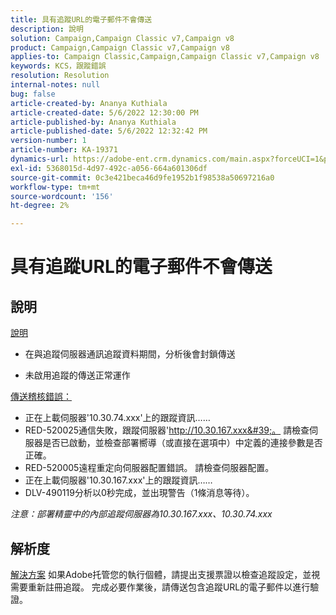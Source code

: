 ```yaml
---
title: 具有追蹤URL的電子郵件不會傳送
description: 說明
solution: Campaign,Campaign Classic v7,Campaign v8
product: Campaign,Campaign Classic v7,Campaign v8
applies-to: Campaign Classic,Campaign,Campaign Classic v7,Campaign v8
keywords: KCS，跟蹤錯誤
resolution: Resolution
internal-notes: null
bug: false
article-created-by: Ananya Kuthiala
article-created-date: 5/6/2022 12:30:00 PM
article-published-by: Ananya Kuthiala
article-published-date: 5/6/2022 12:32:42 PM
version-number: 1
article-number: KA-19371
dynamics-url: https://adobe-ent.crm.dynamics.com/main.aspx?forceUCI=1&pagetype=entityrecord&etn=knowledgearticle&id=b64d0139-38cd-ec11-a7b5-0022480b639b
exl-id: 5368015d-4d97-492c-a056-664a601306df
source-git-commit: 0c3e421beca46d9fe1952b1f98538a50697216a0
workflow-type: tm+mt
source-wordcount: '156'
ht-degree: 2%

---
```


# 具有追蹤URL的電子郵件不會傳送

## 說明

<u>說明</u>
- 在與追蹤伺服器通訊追蹤資料期間，分析後會封鎖傳送

- 未啟用追蹤的傳送正常運作



<u>傳送稽核錯誤：</u>

- 正在上載伺服器&#39;10.30.74.xxx&#39;上的跟蹤資訊……
- RED-520025通信失敗，跟蹤伺服器&#39;http://10.30.167.xxx&#39;。 請檢查伺服器是否已啟動，並檢查部署嚮導（或直接在選項中）中定義的連接參數是否正確。
- RED-520005遠程重定向伺服器配置錯誤。 請檢查伺服器配置。
- 正在上載伺服器&#39;10.30.167.xxx&#39;上的跟蹤資訊……
- DLV-490119分析以0秒完成，並出現警告（1條消息等待）。


*注意：部署精靈中的內部追蹤伺服器為10.30.167.xxx、10.30.74.xxx*


## 解析度

<u>解決方案</u>
如果Adobe托管您的執行個體，請提出支援票證以檢查追蹤設定，並視需要重新註冊追蹤。 完成必要作業後，請傳送包含追蹤URL的電子郵件以進行驗證。
